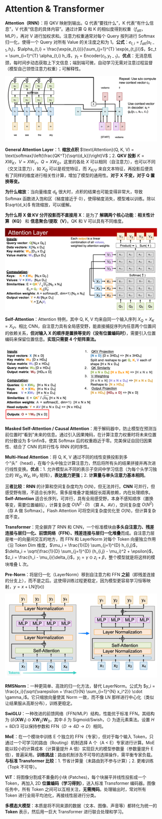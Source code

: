 # Attention & Transformer

**Attention（RNN）**：将 QKV 映射到输出。Q 代表“要找什么”，K 代表“有什么信息”，V 代表“信息的具体内容”。通过计算 Q 和 K 的相似度得到权重（$f_{att}$，MLP），再对 V 进行加权求和。注意力权重通常对每个 Query 按列进行 Softmax 归一化，使得一个 Query 对所有 Value 的关注度之和为 1。**公式**：$e_{t,i} = f_{att}(s_{t-1}, h_i)$，$\alpha_{t,i} = \frac{\exp(e_{t,i})}{\sum_{j=1}^{T} \exp(e_{t,j})}$，$c_t = \sum_{i=1}^{T} \alpha_{t,i} h_i$，$y_t = \text{Encoder}(c_t, y_{t-1})$。**优点**：无消息瓶颈，每时间步动态获取上下文信息；端到端可微，自动学习无需对注意过程监督（模型自己领悟注意力权重）；可解释性。

![image-20250618024935220](./Cheatsheet-02-Self-Attention-and-Transformer.assets/image-20250618024935220.png)

**General Attention Layer**：1. **缩放点积** $\text{Attention}(Q, K, V) = \text{softmax}\left(\frac{QK^T}{\sqrt{d_k}}\right)V$；2. **QKV 投影** $K = XW_K$，$V = XW_V$，$Q = XW_Q$，这里的各处 $X$ 可以相同（自注意力），也可以不同（交叉注意力），如 $X_{Q}$ 可以是视觉特征，而 $X_{K/V}$ 来自文本特征，再投影后便具有了同样的维度进行相关性计算，增加了模型的通用性。**对于 X 不变，对于 Q 置换等变。**

**为什么缩放**：当向量维度 $d_k$ 很大时，点积的结果也可能变得非常大，导致 Softmax 函数进入饱和区（梯度接近于 0），使得梯度消失，模型难以训练。除以 $\sqrt{d_k}$ 有效缩放，可以缓解。

**为什么将 X 做 KV 分开投影而不直接用 X**：是为了 **解耦两个核心功能**：**相关性计算（KQ）** 和 **信息聚合/提取（V）**。QK 和 V 可以具有不同维度。

![image-20250617231033149](./Cheatsheet-02-Self-Attention-and-Transformer.assets/image-20250617231033149.png)

**Self-Attention**：Attention 特例，其中 Q, K, V 均来自同一个输入序列 $X_{Q}=X_{K}=X_{V}$。相比 CNN，自注意力具有全局感受野，能直接捕捉序列内任意两个位置间的依赖关系，**但对输入 X 的顺序是置换等变的（没有位置编码时）**，需要引入位置编码来保留位置信息。**实现只需要 4 个矩阵乘法。**

![image-20250617232437127](./Cheatsheet-02-Self-Attention-and-Transformer.assets/image-20250617232437127.png)

**Masked Self-Attention / Causal Attention**：用于解码器中，防止模型在预测当前位置时“看到”未来的信息。通过引入因果掩码，在计算注意力权重时将未来位置的分数设为 $-\infin$，使其 Softmax 后的权重趋近于零。完美保证自回归因果性、结合了 CNN 的并行性与 RNN 的时序性。

**Multi-Head Attention**：将 Q, K, V 通过不同的线性变换投影到多个“头”（head），在每个头中独立计算注意力，然后将所有头的结果拼接并再次进行线性变换。**优点**：1. 允许模型从不同的表示子空间中学习信息（为每个头学习独立的 $W_Q, W_K, W_V$ 矩阵），**表达能力更强**；2. **计算量与单头注意力基本相同**。

**三者比较**：**RNN** 的计算和空间复杂度均为 $O(N)$，但无法并行。**CNN** 可并行，但感受野有限，不适合长序列，需多层堆叠才能捕捉长距离依赖，内在处理顺序。**Self-Attention** 适合长序列，可并行，具有全局感受野，本身不感知顺序（置换等变，需要位置编码），计算复杂度 $O(N^2 \cdot D)$ （算 A、AV），空间复杂度 $O(N^2)$ （存 A 做 Softmax）。Flash Attention 可将空间复杂度优化至 $O(N)$，但计算复杂度不变。

**Transformer**：完全摒弃了 RNN 和 CNN，一个标准模块由**多头自注意力、残差连接与层归一化、前馈网络（FFN）、残差连接与层归一化堆叠**而成。自注意力层是唯一的向量间交互的地方，而 FFN 和 LayerNorm 对每个 Token 向量独立作用（沿 Token Dim 维度，$\mu_i = \frac{1}{D} \sum_{j=1}^{D} h_{i,j}$，$\delta_i = \sqrt{\frac{1}{D} \sum_{j=1}^{D} (h_{i,j} - \mu_i)^2 + \epsilon}$，$z_i = \frac{h_i - \mu_i}{\delta_i}$，$y_i = \gamma \odot z_i + \beta$，整个模型就是将这样的模块堆叠 L 次。

**Pre-Norm**：将层归一化（LayerNorm）移到自注意力和 FFN **之前**（即残差连接的分支上），而不是之后。这使得训练过程更稳定，因为模型更容易学习恒等映射，$y = x + \text{LN}(f(x))$

![image-20250618013153677](./Cheatsheet-02-Self-Attention-and-Transformer.assets/image-20250618013153677.png)

**RMSNorm**：一种更简单、高效的归一化方法，替代 LayerNorm。公式为 $y_i = \frac{x_i}{\sqrt{\varepsilon + \frac{1}{N} \sum_{i=1}^{N} x_i^2}} \cdot \gamma_i$。它只缩放向量使其 Norm 一致，而不像 LN 那样进行中心化（类似让结果服从高斯分布），训练更稳定。

**SwiGLU**：一种改进的前馈网络（FFN/MLP）结构，性能优于标准 FFN。其结构为 $(\delta(\mathbf{X}\mathbf{W}_1) \odot \mathbf{X}\mathbf{W}_2)\mathbf{W}_3$，其中 $\delta$ 为 Sigmoid/Swish，$\odot$ 为逐元素乘法。设置 $H = 8D/3$ 可以保持参数和 FFN（$D \to 4D \to D$）相同。

**MoE**：在一个模块中训练 E 个独立的 FFN（专家），但对于每个输入 Token，只通过一个可学习的路由（Routing）机制选择 A 个（A < E）专家进行计算。MoE 能以较小的计算成本（计算量提升 A 倍）实现巨大的模型参数量（参数量提升 E 倍），普遍采用。**训练挑战**：路由机制涉及不可导的选择操作，需平衡专家负载。**与标准 Transformer 比较**：1. 节省计算量（未路由到不参与计算）；2. 更难训练（Topk 不可导）。

**ViT**：将图像分割成不重叠的小块 (Patches)，每个块展平并线性投影成一个 Token，再加入 2D **位置编码（学习得到）**，送入标准 Transformer 编码器。图像任务中，所有 Token 之间可以互相关注，**无需掩码**。处理输出时，常对所有 Token 进行全局平均池化，再接线性层进行分类。

**多模态大模型**：本质是将不同来源的数据（文本、图像、声音等）都转化为统一的 **Token** 表示，然后用一巨大 Transformer 进行联合处理和学习。
